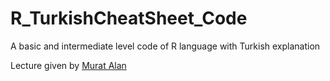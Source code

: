 # R_TurkishCheatSheet_Code
A basic and intermediate level code of R language with Turkish explanation

Lecture given by [Murat Alan](https://www.linkedin.com/in/murat-alan-0b485a38/?originalSubdomain=tr)

